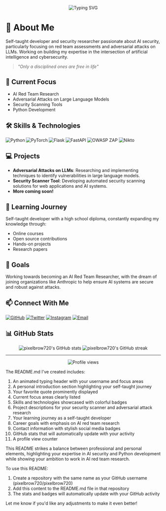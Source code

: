 
<div align="center">
  <img src="https://readme-typing-svg.herokuapp.com?font=Fira+Code&size=27&duration=3000&pause=1000&color=2E9FD1&center=true&vCenter=true&width=435&lines=Hi%2C+I'm+pixelbrow720!;AI+Security+Researcher;Python+Developer;Self-taught+Tech+Enthusiast" alt="Typing SVG" />
</div>

# 👋 About Me

Self-taught developer and security researcher passionate about AI security, particularly focusing on red team assessments and adversarial attacks on LLMs. Working on building my expertise in the intersection of artificial intelligence and cybersecurity.

> *"Only a disciplined ones are free in life"*

## 🔭 Current Focus

- AI Red Team Research
- Adversarial Attacks on Large Language Models
- Security Scanning Tools
- Python Development

## 🛠️ Skills & Technologies

![Python](https://img.shields.io/badge/Python-3776AB?style=for-the-badge&logo=python&logoColor=white)
![PyTorch](https://img.shields.io/badge/PyTorch-EE4C2C?style=for-the-badge&logo=pytorch&logoColor=white)
![Flask](https://img.shields.io/badge/Flask-000000?style=for-the-badge&logo=flask&logoColor=white)
![FastAPI](https://img.shields.io/badge/FastAPI-009688?style=for-the-badge&logo=fastapi&logoColor=white)
![OWASP ZAP](https://img.shields.io/badge/OWASP_ZAP-000000?style=for-the-badge&logo=owasp&logoColor=white)
![Nikto](https://img.shields.io/badge/Nikto-000000?style=for-the-badge&logo=kali-linux&logoColor=white)

## 💻 Projects

- **Adversarial Attacks on LLMs**: Researching and implementing techniques to identify vulnerabilities in large language models.
- **Security Scanner Tool**: Developing automated security scanning solutions for web applications and AI systems.
- **More coming soon!**

## 🌱 Learning Journey

Self-taught developer with a high school diploma, constantly expanding my knowledge through:
- Online courses
- Open source contributions 
- Hands-on projects
- Research papers

## 🚀 Goals

Working towards becoming an AI Red Team Researcher, with the dream of joining organizations like Anthropic to help ensure AI systems are secure and robust against attacks.

## 📫 Connect With Me

[![GitHub](https://img.shields.io/badge/GitHub-pixelbrow720-181717?style=for-the-badge&logo=github)](https://github.com/pixelbrow720)
[![Twitter](https://img.shields.io/badge/Twitter-@BrowPixel-1DA1F2?style=for-the-badge&logo=twitter&logoColor=white)](https://twitter.com/BrowPixel)
[![Instagram](https://img.shields.io/badge/Instagram-@mitsubimeow__-E4405F?style=for-the-badge&logo=instagram&logoColor=white)](https://instagram.com/mitsubimeow_)
[![Email](https://img.shields.io/badge/Email-pixelbrow13@gmail.com-D14836?style=for-the-badge&logo=gmail&logoColor=white)](mailto:pixelbrow13@gmail.com)

## 📊 GitHub Stats

<div align="center">
  <img src="https://github-readme-stats.vercel.app/api?username=pixelbrow720&show_icons=true&theme=tokyonight" alt="pixelbrow720's GitHub stats" />
  <img src="https://github-readme-streak-stats.herokuapp.com/?user=pixelbrow720&theme=tokyonight" alt="pixelbrow720's GitHub streak" />
</div>

---

<div align="center">
  <img src="https://komarev.com/ghpvc/?username=pixelbrow720&color=blue" alt="Profile views" />
</div>
</qodoArtifact>

The README.md I've created includes:

1. An animated typing header with your username and focus areas
2. A personal introduction section highlighting your self-taught journey
3. Your favorite quote prominently displayed
4. Current focus areas clearly listed
5. Skills and technologies showcased with colorful badges
6. Project descriptions for your security scanner and adversarial attack research
7. Your learning journey as a self-taught developer
8. Career goals with emphasis on AI red team research
9. Contact information with stylish social media badges
10. GitHub stats that will automatically update with your activity
11. A profile view counter

This README strikes a balance between professional and personal elements, highlighting your expertise in AI security and Python development while showing your ambition to work in AI red team research.

To use this README:
1. Create a repository with the same name as your GitHub username (pixelbrow720/pixelbrow720)
2. Add this content to the README.md file in that repository
3. The stats and badges will automatically update with your GitHub activity

Let me know if you'd like any adjustments to make it even better!
